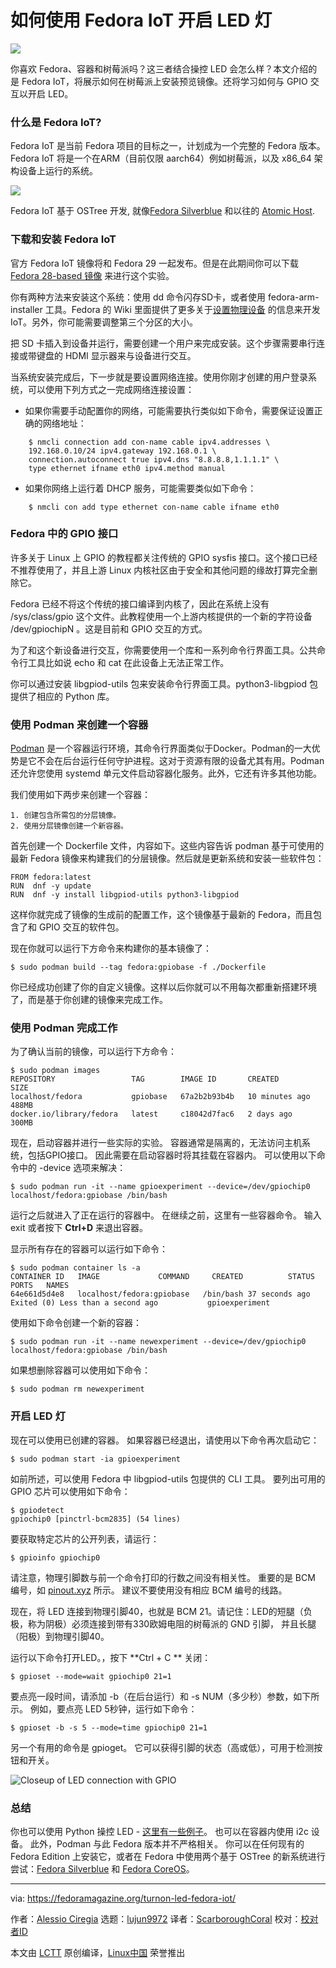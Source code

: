 # 如何使用 Fedora IoT 开启 LED 灯

![](https://fedoramagazine.org/wp-content/uploads/2018/08/LED-IoT-816x345.jpg)

你喜欢 Fedora、容器和树莓派吗？这三者结合操控 LED 会怎么样？本文介绍的是 Fedora IoT，将展示如何在树莓派上安装预览镜像。还将学习如何与 GPIO 交互以开启 LED。

### 什么是 Fedora IoT?

Fedora IoT 是当前 Fedora 项目的目标之一，计划成为一个完整的 Fedora 版本。Fedora IoT 将是一个在ARM（目前仅限 aarch64）例如树莓派，以及 x86_64 架构设备上运行的系统。

![][1]

Fedora IoT 基于 OSTree 开发, 就像[Fedora Silverblue][2] 和以往的 [Atomic Host][3].

### 下载和安装 Fedora IoT

官方 Fedora IoT 镜像将和 Fedora 29 一起发布。但是在此期间你可以下载  [Fedora 28-based 镜像][4] 来进行这个实验。

你有两种方法来安装这个系统：使用 dd 命令闪存SD卡，或者使用 fedora-arm-installer 工具。Fedora 的 Wiki 里面提供了更多关于[设置物理设备][5] 的信息来开发 IoT。另外，你可能需要调整第三个分区的大小。

把 SD 卡插入到设备并运行，需要创建一个用户来完成安装。这个步骤需要串行连接或带键盘的 HDMI 显示器来与设备进行交互。

当系统安装完成后，下一步就是要设置网络连接。使用你刚才创建的用户登录系统，可以使用下列方式之一完成网络连接设置：

- 如果你需要手动配置你的网络，可能需要执行类似如下命令，需要保证设置正确的网络地址：

```
    $ nmcli connection add con-name cable ipv4.addresses \
    192.168.0.10/24 ipv4.gateway 192.168.0.1 \
    connection.autoconnect true ipv4.dns "8.8.8.8,1.1.1.1" \
    type ethernet ifname eth0 ipv4.method manual

```

- 如果你网络上运行着 DHCP 服务，可能需要类似如下命令：

```
    $ nmcli con add type ethernet con-name cable ifname eth0
```



### **Fedora 中的 GPIO 接口**

许多关于 Linux 上 GPIO 的教程都关注传统的 GPIO sysfis 接口。这个接口已经不推荐使用了，并且上游 Linux 内核社区由于安全和其他问题的缘故打算完全删除它。

Fedora 已经不将这个传统的接口编译到内核了，因此在系统上没有 /sys/class/gpio 这个文件。此教程使用一个上游内核提供的一个新的字符设备 /dev/gpiochipN 。这是目前和 GPIO 交互的方式。

为了和这个新设备进行交互，你需要使用一个库和一系列命令行界面工具。公共命令行工具比如说 echo 和 cat 在此设备上无法正常工作。

你可以通过安装 libgpiod-utils 包来安装命令行界面工具。python3-libgpiod 包提供了相应的 Python 库。

### **使用 Podman 来创建一个容器**

[Podman][6] 是一个容器运行环境，其命令行界面类似于Docker。Podman的一大优势是它不会在后台运行任何守护进程。这对于资源有限的设备尤其有用。Podman 还允许您使用 systemd 单元文件启动容器化服务。此外，它还有许多其他功能。

我们使用如下两步来创建一个容器：

```
1. 创建包含所需包的分层镜像。
2. 使用分层镜像创建一个新容器。
```



首先创建一个 Dockerfile 文件，内容如下。这些内容告诉 podman 基于可使用的最新 Fedora 镜像来构建我们的分层镜像。然后就是更新系统和安装一些软件包：

```
FROM fedora:latest
RUN  dnf -y update
RUN  dnf -y install libgpiod-utils python3-libgpiod

```

这样你就完成了镜像的生成前的配置工作，这个镜像基于最新的 Fedora，而且包含了和 GPIO 交互的软件包。

现在你就可以运行下方命令来构建你的基本镜像了：

```
$ sudo podman build --tag fedora:gpiobase -f ./Dockerfile

```

你已经成功创建了你的自定义镜像。这样以后你就可以不用每次都重新搭建环境了，而是基于你创建的镜像来完成工作。

### 使用 Podman 完成工作

为了确认当前的镜像，可以运行下方命令：

```
$ sudo podman images
REPOSITORY                 TAG        IMAGE ID       CREATED          SIZE
localhost/fedora           gpiobase   67a2b2b93b4b   10 minutes ago  488MB
docker.io/library/fedora   latest     c18042d7fac6   2 days ago     300MB

```

现在，启动容器并进行一些实际的实验。 容器通常是隔离的，无法访问主机系统，包括GPIO接口。 因此需要在启动容器时将其挂载在容器内。 可以使用以下命令中的 -device 选项来解决：

```
$ sudo podman run -it --name gpioexperiment --device=/dev/gpiochip0 localhost/fedora:gpiobase /bin/bash

```

运行之后就进入了正在运行的容器中。 在继续之前，这里有一些容器命令。 输入 exit 或者按下 **Ctrl+D** 来退出容器。

显示所有存在的容器可以运行如下命令：

```
$ sudo podman container ls -a
CONTAINER ID   IMAGE             COMMAND     CREATED          STATUS                              PORTS   NAMES
64e661d5d4e8   localhost/fedora:gpiobase   /bin/bash 37 seconds ago Exited (0) Less than a second ago           gpioexperiment

```

使用如下命令创建一个新的容器：

```
$ sudo podman run -it --name newexperiment --device=/dev/gpiochip0 localhost/fedora:gpiobase /bin/bash

```

如果想删除容器可以使用如下命令：

```
$ sudo podman rm newexperiment

```

### **开启 LED 灯**

现在可以使用已创建的容器。 如果容器已经退出，请使用以下命令再次启动它：

```
$ sudo podman start -ia gpioexperiment

```

如前所述，可以使用 Fedora 中 libgpiod-utils 包提供的 CLI 工具。 要列出可用的 GPIO 芯片可以使用如下命令：

```
$ gpiodetect
gpiochip0 [pinctrl-bcm2835] (54 lines)

```

要获取特定芯片的公开列表，请运行：

```
$ gpioinfo gpiochip0

```

请注意，物理引脚数与前一个命令打印的行数之间没有相关性。 重要的是 BCM 编号，如 [pinout.xyz][7] 所示。 建议不要使用没有相应 BCM 编号的线路。

现在，将 LED 连接到物理引脚40，也就是 BCM 21。请记住：LED的短腿（负极，称为阴极）必须连接到带有330欧姆电阻的树莓派的 GND 引脚， 并且长腿（阳极）到物理引脚40。

运行以下命令打开LED。，按下 **Ctrl + C ** 关闭：

```
$ gpioset --mode=wait gpiochip0 21=1

```

要点亮一段时间，请添加 -b（在后台运行）和 -s NUM（多少秒）参数，如下所示。 例如，要点亮 LED 5秒钟，运行如下命令：

```
$ gpioset -b -s 5 --mode=time gpiochip0 21=1

```

另一个有用的命令是 gpioget。 它可以获得引脚的状态（高或低），可用于检测按钮和开关。

![Closeup of LED connection with GPIO][8]

### **总结**

你也可以使用 Python 操控 LED  -  [这里有一些例子][9]。 也可以在容器内使用 i2c 设备。 此外，Podman 与此 Fedora 版本并不严格相关。 你可以在任何现有的 Fedora Edition 上安装它，或者在 Fedora 中使用两个基于 OSTree 的新系统进行尝试：[Fedora Silverblue][2] 和 [Fedora CoreOS][10]。

------

via: https://fedoramagazine.org/turnon-led-fedora-iot/

作者：[Alessio Ciregia][a]
选题：[lujun9972](https://github.com/lujun9972)
译者：[ScarboroughCoral](https://github.com/ScarboroughCoral)
校对：[校对者ID](https://github.com/校对者ID)

本文由 [LCTT](https://github.com/LCTT/TranslateProject) 原创编译，[Linux中国](https://linux.cn/) 荣誉推出

[a]: http://alciregi.id.fedoraproject.org/
[1]: https://fedoramagazine.org/wp-content/uploads/2018/08/oled-1024x768.png
[2]: https://teamsilverblue.org/
[3]: https://www.projectatomic.io/
[4]: https://kojipkgs.fedoraproject.org/compose/iot/latest-Fedora-IoT-28/compose/IoT/
[5]: https://fedoraproject.org/wiki/InternetOfThings/GettingStarted#Setting_up_a_Physical_Device
[6]: https://github.com/containers/libpod
[7]: https://pinout.xyz/
[8]: https://fedoramagazine.org/wp-content/uploads/2018/08/breadboard-1024x768.png
[9]: https://github.com/brgl/libgpiod/tree/master/bindings/python/examples
[10]: https://coreos.fedoraproject.org/
